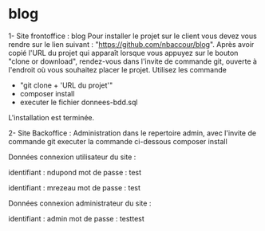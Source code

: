 # blog
1- Site frontoffice : blog
Pour installer le projet sur le client vous devez vous rendre sur le lien suivant : "https://github.com/nbaccour/blog". 
Après avoir copié l'URL du projet qui apparaît lorsque vous appuyez sur le bouton "clone or download", 
rendez-vous dans l'invite de commande git, ouverte à l'endroit où vous souhaitez placer le projet. 
Utilisez les commande 
-  "git clone + 'URL du projet'"
- composer install
- executer le fichier donnees-bdd.sql

L'installation est terminée.

2- Site Backoffice : Administration 
dans le repertoire admin, avec l'invite de commande git executer la commande ci-dessous
composer install

Données connexion utilisateur du site :

identifiant : ndupond
mot de passe : test

identifiant : mrezeau
mot de passe : test

Données connexion administrateur du site :

identifiant : admin
mot de passe : testtest
